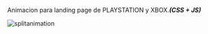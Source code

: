 Animacion para landing page de PLAYSTATION y XBOX.***(CSS + JS)***

![splitanimation](https://github.com/ezomoza/Split-landing-page/assets/114027093/b672509b-bf91-46a4-9f5a-c6198cc347f8)
